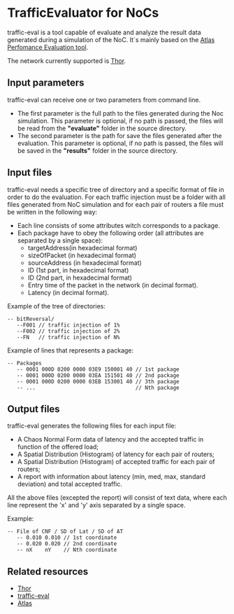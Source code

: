 TrafficEvaluator for NoCs
====

traffic-eval is a tool capable of evaluate and analyze the result data generated during a simulation of the NoC. 
It´s mainly based on the [Atlas Perfomance Evaluation tool](https://corfu.pucrs.br/redmine/projects/atlas/wiki/Performance_Evaluation).

The network currently supported is [Thor](https://github.com/LaNoC-UFC/NoCThor).

## Input parameters
traffic-eval can receive one or two parameters from command line.
* The first parameter is the full path to the files generated during the Noc simulation. This parameter is optional, 
if no path is passed, the files will be read from the __"evaluate"__ folder in the source directory. 
* The second parameter is the path for save the files generated after the evaluation. This parameter is optional, 
if no path is passed, the files will be saved in the __"results"__ folder in the source directory.

## Input files
traffic-eval needs a specific tree of directory and a specific format of file in order to do the evaluation.
For each traffic injection must be a folder with all files generated from NoC simulation and for each pair of routers
a file must be written in the following way:
* Each line consists of some attributes witch corresponds to a package.
* Each package have to obey the following order (all attributes are separated by a single space):
  * targetAddress(in hexadecimal format)
  * sizeOfPacket (in hexadecimal format)
  * sourceAddress (in hexadecimal format)
  * ID (1st part, in hexadecimal format)
  * ID (2nd part, in hexadecimal format)
  * Entry time of the packet in the network (in decimal format).
  * Latency (in decimal format).
 
Example of the tree of directories: 
    
    -- bitReversal/
       --F001 // traffic injection of 1%
       --F002 // traffic injection of 2%     
       --FN   // traffic injection of N%

Example of lines that represents a package:

    -- Packages
       -- 0001 000D 0200 0000 03E9 150001 40 // 1st package
       -- 0001 000D 0200 0000 03EA 151501 40 // 2nd package    
       -- 0001 000D 0200 0000 03EB 153001 40 // 3th package
       -- ...                                // Nth package

## Output files

traffic-eval generates the following files for each input file:
* A Chaos Normal Form data of latency and the accepted traffic in function of the offered load;
* A Spatial Distribution (Histogram) of latency for each pair of routers;  
* A Spatial Distribution (Histogram) of accepted traffic for each pair of routers;
* A report with information about latency (min, med, max, standard deviation) and total accepted traffic.

All the above files (excepted the report) will consist of text data, where each line represent the 'x' and 'y' axis
separated by a single space.

Example:

    -- File of CNF / SD of Lat / SD of AT
       -- 0.010 0.010 // 1st coordinate
       -- 0.020 0.020 // 2nd coordinate
       -- nX    nY    // Nth coordinate
       

## Related resources
* [Thor](https://github.com/LaNoC-UFC/NoCThor)
* [traffic-eval](https://github.com/LaNoC-UFC/traffic-eval)
* [Atlas](https://corfu.pucrs.br/redmine/projects/atlas)